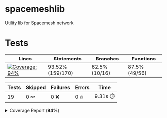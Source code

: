 # spacemeshlib

Utility lib for Spacemesh network

# Tests

| Lines | Statements | Branches | Functions |
| ----- | ------- | -------- | -------- |
| <a href="https://github.com/andreivcodes/spacemeshlib/blob/060d7e1f44b93e899ebb828b3beebc6378fbdcfb/README.md"><img alt="Coverage: 94%" src="https://img.shields.io/badge/Coverage-94%25-brightgreen.svg" /></a><br/> | 93.52% (159/170) | 62.5% (10/16) | 87.5% (49/56) |

| Tests | Skipped | Failures | Errors | Time |
| ----- | ------- | -------- | -------- | ------------------ |
| 19 | 0 :zzz: | 0 :x: | 0 :fire: | 9.31s :stopwatch: |

<details><summary>Coverage Report (<b>94%</b>)</summary><table><tr><th>File</th><th>% Stmts</th><th>% Branch</th><th>% Funcs</th><th>% Lines</th><th>Uncovered Line #s</th></tr><tbody><tr><td><b>All files</b></td><td><b>93.52</b></td><td><b>62.5</b></td><td><b>87.5</b></td><td><b>94.53</b></td><td><!-- Jest Coverage Comment:Begin -->nbsp;nbsp;</td></tr><tr><td><!-- Jest Coverage Comment:Begin -->nbsp;nbsp; <!-- Jest Coverage Comment:Begin -->nbsp;nbsp;<a href="https://github.com/andreivcodes/spacemeshlib/blob/060d7e1f44b93e899ebb828b3beebc6378fbdcfb/channels.ts">channels.ts</a></td><td>100</td><td>50</td><td>100</td><td>100</td><td><a href="https://github.com/andreivcodes/spacemeshlib/blob/060d7e1f44b93e899ebb828b3beebc6378fbdcfb/channels.ts#L11-L20">11<!-- Jest Coverage Comment:Begin -->ndash;ndash;20</a></td></tr><tr><td><!-- Jest Coverage Comment:Begin -->nbsp;nbsp; <!-- Jest Coverage Comment:Begin -->nbsp;nbsp;<a href="https://github.com/andreivcodes/spacemeshlib/blob/060d7e1f44b93e899ebb828b3beebc6378fbdcfb/crypto.ts">crypto.ts</a></td><td>93.51</td><td>100</td><td>84.44</td><td>91.76</td><td><a href="https://github.com/andreivcodes/spacemeshlib/blob/060d7e1f44b93e899ebb828b3beebc6378fbdcfb/crypto.ts#L28">28</a>, <a href="https://github.com/andreivcodes/spacemeshlib/blob/060d7e1f44b93e899ebb828b3beebc6378fbdcfb/crypto.ts#L42">42</a>, <a href="https://github.com/andreivcodes/spacemeshlib/blob/060d7e1f44b93e899ebb828b3beebc6378fbdcfb/crypto.ts#L58">58</a>, <a href="https://github.com/andreivcodes/spacemeshlib/blob/060d7e1f44b93e899ebb828b3beebc6378fbdcfb/crypto.ts#L74">74</a>, <a href="https://github.com/andreivcodes/spacemeshlib/blob/060d7e1f44b93e899ebb828b3beebc6378fbdcfb/crypto.ts#L92">92</a>, <a href="https://github.com/andreivcodes/spacemeshlib/blob/060d7e1f44b93e899ebb828b3beebc6378fbdcfb/crypto.ts#L111">111</a>, <a href="https://github.com/andreivcodes/spacemeshlib/blob/060d7e1f44b93e899ebb828b3beebc6378fbdcfb/crypto.ts#L168">168</a></td></tr><tr><td><!-- Jest Coverage Comment:Begin -->nbsp;nbsp; <!-- Jest Coverage Comment:Begin -->nbsp;nbsp;<a href="https://github.com/andreivcodes/spacemeshlib/blob/060d7e1f44b93e899ebb828b3beebc6378fbdcfb/global_state.ts">global_state.ts</a></td><td>91.17</td><td>25</td><td>100</td><td>100</td><td><a href="https://github.com/andreivcodes/spacemeshlib/blob/060d7e1f44b93e899ebb828b3beebc6378fbdcfb/global_state.ts#L10">10</a>, <a href="https://github.com/andreivcodes/spacemeshlib/blob/060d7e1f44b93e899ebb828b3beebc6378fbdcfb/global_state.ts#L29-L50">29<!-- Jest Coverage Comment:Begin -->ndash;ndash;50</a></td></tr><tr><td><!-- Jest Coverage Comment:Begin -->nbsp;nbsp; <!-- Jest Coverage Comment:Begin -->nbsp;nbsp;<a href="https://github.com/andreivcodes/spacemeshlib/blob/060d7e1f44b93e899ebb828b3beebc6378fbdcfb/tx.ts">tx.ts</a></td><td>90.9</td><td>50</td><td>100</td><td>100</td><td><a href="https://github.com/andreivcodes/spacemeshlib/blob/060d7e1f44b93e899ebb828b3beebc6378fbdcfb/tx.ts#L12">12</a></td></tr></tbody></table></details>
